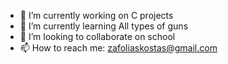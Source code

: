 - 🔭 I’m currently working on C projects
- 🌱 I’m currently learning All types of guns
- 👯 I’m looking to collaborate on school
- 📫 How to reach me: zafoliaskostas@gmail.com
